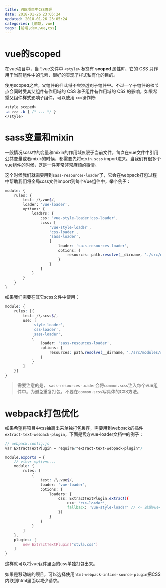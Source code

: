 ```yaml
---
title: VUE项目中CSS管理
date: 2018-01-26 23:05:24
updated: 2018-01-26 23:05:24
categories: [前端, vue]
tags: [前端,dev,vue,css]
---
```


# vue的scoped

在vue项目中，当 *.vue文件中 `<style>` 标签有 **scoped** 属性时，它的 CSS 只作用于当前组件中的元素，很好的实现了样式私有化的目的。

使用scoped之后，父组件的样式将不会渗透到子组件中。不过一个子组件的根节点会同时受其父组件有作用域的 CSS 和子组件有作用域的 CSS 的影响，如果希望父组件样式影响子组件，可以使用 `>>>`操作符:

```css
<style scoped>
.a >>> .b { /* ... */ }
</style>
```

# sass变量和mixin

一般情况scss中的变量和mixin的作用域仅限于当前文件，每次在vue文件中引用公共变量或者mixin的时候，都需要先将`mixin.scss` import进来。当我们有很多个vue组件的时候，这是一件非常非常麻烦的事情。

这个时候我们就需要用到`sass-resources-loader`了，它会在webpack打包过程中帮助我们将全局scss文件import到每个Vue组件中，举个例子：

```Scss
module: {
    rules: {
        test: /\.vue$/,
        loader: 'vue-loader',
        options: {
            loaders: {
                css: 'vue-style-loader!css-loader',
                scss: [
                    'vue-style-loader',
                    'css-loader',
                    'sass-loader',
                    {
                        loader: 'sass-resources-loader',
                        options: {
                            resources: path.resolve(__dirname, './src/modules/scss/mixin.scss')
                        }
                    }
                ]
            }
        }
    }
}
```

如果我们需要在其它scss文件中使用：

```scss
module: {
    rules: [{
        test: /\.scss$/,
        use: [
            'style-loader',
            'css-loader',
            'sass-loader',
            {
                loader: 'sass-resources-loader',
                options: {
                    resources: path.resolve(__dirname, './src/modules/scss/mixin.scss')
                }
            }
        ]
    }]
}
```

> 需要注意的是， `sass-resources-loader`会将`common.scss`注入每个vue组件中。为避免重复打包，不要在`common.scss`写具体的CSS方法。

# webpack打包优化

如果希望将项目中css抽离出来单独打包缓存，需要用到webpack的插件`extract-text-webpack-plugin`，下面是官方vue-loader文档中的例子：

```scss
// webpack.config.js
var ExtractTextPlugin = require("extract-text-webpack-plugin")

module.exports = {
    // other options...
    module: {
        rules: [
            {
                test: /\.vue$/,
                loader: 'vue-loader',
                options: {
                    loaders: {
                        css: ExtractTextPlugin.extract({
                            use: 'css-loader',
                            fallback: 'vue-style-loader' // <- 这是vue-loader的依赖，所以如果使用npm3，则不需要显式安装
                        })
                    }
                }
            }
        ]
    },
    plugins: [
        new ExtractTextPlugin("style.css")
    ]
}
```

这样就可以将vue组件里面的css单独打包出来。

如果是移动端的项目，可以选择使用`html-webpack-inline-source-plugin`把CSS内联到html里面以减少请求。